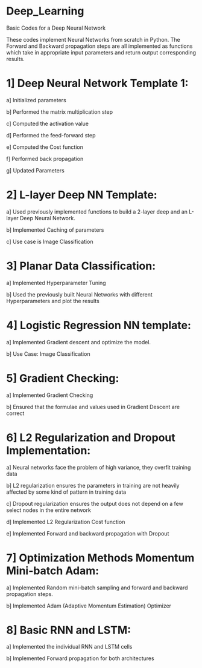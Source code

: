 # Deep_Learning
Basic Codes for a Deep Neural Network

These codes implement Neural Networks from scratch in Python.
The Forward and Backward propagation steps are all implemented as functions which take in appropriate input parameters and return output corresponding results.

# 1] Deep Neural Network Template 1:

   a] Initialized parameters

   b] Performed the matrix multiplication step

   c] Computed the activation value

   d] Performed the feed-forward step

   e] Computed the Cost function
 
   f] Performed back propagation
   
   g] Updated Parameters
   
   
# 2] L-layer Deep NN Template:

   a] Used previously implemented functions to build a 2-layer deep and an L-layer Deep Neural Network.

   b] Implemented Caching of parameters

   c] Use case is Image Classification
   
# 3] Planar Data Classification:

   a] Implemented Hyperparameter Tuning
   
   b] Used the previously built Neural Networks with different Hyperparameters and plot the results
   
# 4] Logistic Regression NN template:
   
   a] Implemented Gradient descent and optimize the model.
   
   b] Use Case: Image Classification
   
# 5] Gradient Checking:
   
   a] Implemented Gradient Checking
   
   b] Ensured that the formulae and values used in Gradient Descent are correct
  
# 6] L2 Regularization and Dropout Implementation:
   
   a] Neural networks face the problem of high variance, they overfit training data
   
   b] L2 regularization ensures the parameters in training are not heavily affected by some kind of pattern in training data
   
   c] Dropout regularization ensures the output does not depend on a few select nodes in the entire network
   
   d] Implemented L2 Regularization Cost function
   
   e] Implemented Forward and backward propagation with Dropout
  
# 7] Optimization Methods Momentum Mini-batch Adam:
   
   a] Implemented Random mini-batch sampling and forward and backward propagation steps.
   
   b] Implemented Adam (Adaptive Momentum Estimation) Optimizer
   
# 8] Basic RNN and LSTM:
   
   a] Implemented the individual RNN and LSTM cells
   
   b] Implemented Forward propagation for both architectures

